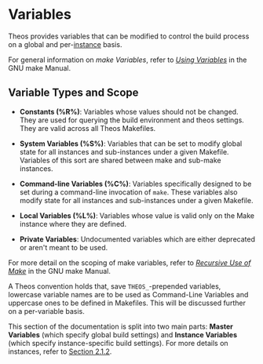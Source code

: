 # Variables

Theos provides variables that can be modified to control the build process on a global and per-[instance](./2_1_2_INSTANCES.md) basis.

For general information on *make Variables*, refer to [*Using Variables*](http://www.gnu.org/software/make/manual/make.html#Using-Variables) in the GNU make Manual.

## Variable Types and Scope

* **Constants (%R%)**: Variables whose values should not be changed. They are used for querying the build environment and theos settings. They are valid across all Theos Makefiles.

* **System Variables (%S%)**: Variables that can be set to modify global state for all instances and sub-instances under a given Makefile. Variables of this sort are shared between make and sub-make instances.

* **Command-line Variables (%C%)**: Variables specifically designed to be set during a command-line invocation of `make`. These variables also modify state for all instances and sub-instances under a given Makefile.

* **Local Variables (%L%)**: Variables whose value is valid only on the Make instance where they are defined.

* **Private Variables**: Undocumented variables which are either deprecated or aren't meant to be used.

For more detail on the scoping of make variables, refer to [*Recursive Use of Make*](http://www.gnu.org/software/make/manual/make.html#Recursion) in the GNU make Manual.

A Theos convention holds that, save `THEOS_`-prepended variables, lowercase variable names are to be used as Command-Line Variables and uppercase ones to be defined in Makefiles. This will be discussed further on a per-variable basis.

This section of the documentation is split into two main parts: **Master Variables** (which specify global build settings) and **Instance Variables** (which specify instance-specific build settings). For more details on instances, refer to [Section 2.1.2](./2_1_2_INSTANCES.md).
